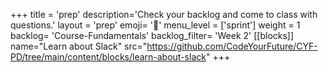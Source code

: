 +++
title = 'prep'
description='Check your backlog and come to class with questions.'
layout = 'prep'
emoji= '📝'
menu_level = ['sprint']
weight = 1
backlog= 'Course-Fundamentals'
backlog_filter= 'Week 2'
[[blocks]]
name="Learn about Slack"
src="https://github.com/CodeYourFuture/CYF-PD/tree/main/content/blocks/learn-about-slack"
+++
